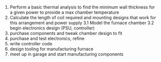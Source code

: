 
1. Perform a basic thermal analysis to find the minimum wall thickness for a given power to provide a max chamber temperature
2. Calculate the length of coil required and mounting designs that work for this arrangement and power supply
3.1 Model the furnace chamber
3.2 begin electronics design (PSU, controller)
4. purchase components and tweak chamber design to fit
5. purchase and test electronics, refine
6. write controller code
7. design tooling for manufacturing furnace
8. meet up in garage and start manufacturing components

